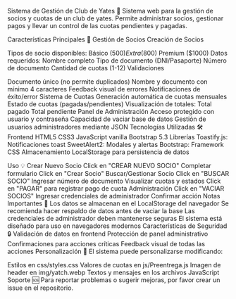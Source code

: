 Sistema de Gestión de Club de Yates 🚤
Sistema web para la gestión de socios y cuotas de un club de yates. Permite administrar socios, gestionar pagos y llevar un control de las cuotas pendientes y pagadas.

Características Principales 🌟
Gestión de Socios
Creación de Socios

Tipos de socio disponibles:
Básico ($500)
Extra ($800)
Premium ($1000)
Datos requeridos:
Nombre completo
Tipo de documento (DNI/Pasaporte)
Número de documento
Cantidad de cuotas (1-12)
Validaciones

Documento único (no permite duplicados)
Nombre y documento con mínimo 4 caracteres
Feedback visual de errores
Notificaciones de éxito/error
Sistema de Cuotas
Generación automática de cuotas mensuales
Estado de cuotas (pagadas/pendientes)
Visualización de totales:
Total pagado
Total pendiente
Panel de Administración
Acceso protegido con usuario y contraseña
Capacidad de vaciar base de datos
Gestión de usuarios administradores mediante JSON
Tecnologías Utilizadas 🛠️
Frontend
HTML5
CSS3
JavaScript vanilla
Bootstrap 5.3
Librerías
Toastify.js: Notificaciones toast
SweetAlert2: Modales y alertas
Bootstrap: Framework CSS
Almacenamiento
LocalStorage para persistencia de datos


Uso 💡
Crear Nuevo Socio
Click en "CREAR NUEVO SOCIO"
Completar formulario
Click en "Crear Socio"
Buscar/Gestionar Socio
Click en "BUSCAR SOCIO"
Ingresar número de documento
Visualizar cuotas y estados
Click en "PAGAR" para registrar pago de cuota
Administración
Click en "VACIAR SOCIOS"
Ingresar credenciales de administrador
Confirmar acción
Notas Importantes 📝
Los datos se almacenan en el LocalStorage del navegador
Se recomienda hacer respaldo de datos antes de vaciar la base
Las credenciales de administrador deben mantenerse seguras
El sistema está diseñado para uso en navegadores modernos
Características de Seguridad 🔒
Validación de datos en frontend
Protección de panel administrativo
Confirmaciones para acciones críticas
Feedback visual de todas las acciones
Personalización 🎨
El sistema puede personalizarse modificando:

Estilos en css/styles.css
Valores de cuotas en js/Preentrega.js
Imagen de header en img/yatch.webp
Textos y mensajes en los archivos JavaScript
Soporte 🆘
Para reportar problemas o sugerir mejoras, por favor crear un issue en el repositorio.
